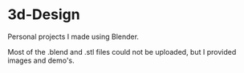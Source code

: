 # 3d-Design
Personal projects I made using Blender.


Most of the .blend and .stl files could not be uploaded, but I provided images and demo's.
